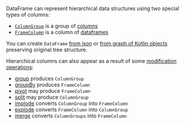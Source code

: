 [//]: # (title: Hierarchical data structures)

DataFrame can represent hierarchical data structures using two special types of columns:

* [`ColumnGroup`](DataColumn.md#columngroup) is a group of [columns](DataColumn.md)
* [`FrameColumn`](DataColumn.md#framecolumn) is a column of [dataframes](DataFrame.md)

You can create `DataFrame` [from json](read.md#reading-json) or [from graph of Kotlin objects](createDataFrame.md#createdataframe) preserving original tree structure.

Hierarchical columns can also appear as a result of some [modification operations](modify.md):
* [group](group.md) produces `ColumnGroup` 
* [groupBy](groupBy.md) produces `FrameColumn`
* [pivot](pivot.md) may produce `FrameColumn`
* [split](split.md) may produce `ColumnGroup`
* [implode](implode.md) converts `ColumnGroup` into `FrameColumn`
* [explode](explode.md) converts `FrameColumn` into `ColumnGroup`
* [merge](merge.md) converts `ColumnGroups` into `FrameColumn`

